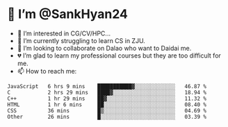# 👋 I’m @SankHyan24

- 👀 I’m interested in CG/CV/HPC...
- 🌱 I’m currently struggling to learn CS in ZJU.
- 💞️ I’m looking to collaborate on Dalao who want to Daidai me.
- 💔 I’m glad to learn my professional courses but they are too difficult for me.
- 📫 How to reach me:


<!---
SankHyan24/SankHyan24 is a ✨ special ✨ repository because its `README.md` (this file) appears on your GitHub profile.
You can click the Preview link to take a look at your changes.
--->
<!--START_SECTION:waka-->

```text
JavaScript   6 hrs 9 mins    ███████████▓░░░░░░░░░░░░░   46.87 %
C            2 hrs 29 mins   ████▓░░░░░░░░░░░░░░░░░░░░   18.94 %
C++          1 hr 29 mins    ██▓░░░░░░░░░░░░░░░░░░░░░░   11.32 %
HTML         1 hr 6 mins     ██░░░░░░░░░░░░░░░░░░░░░░░   08.40 %
CSS          36 mins         █▒░░░░░░░░░░░░░░░░░░░░░░░   04.69 %
Other        26 mins         █░░░░░░░░░░░░░░░░░░░░░░░░   03.39 %
```

<!--END_SECTION:waka-->

